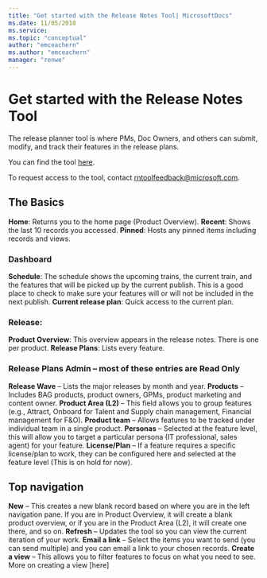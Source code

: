 ```yaml
---
title: "Get started with the Release Notes Tool| MicrosoftDocs"
ms.date: 11/05/2018
ms.service: 
ms.topic: "conceptual"
author: "emceachern"
ms.author: "emceachern"
manager: "renwe"
---
```


# Get started with the Release Notes Tool

The release planner tool is where PMs, Doc Owners, and others can submit, modify, and track their features in the release plans.

You can find the tool [here](http://aka.ms/BusinessAppsReleaseNotes). 

To request access to the tool, contact [rntoolfeedback@microsoft.com](mailto:rntoolfeedback@microsoft.com). 

<!--Note: Add screenshot here-->

## The Basics

**Home**: Returns you to the home page (Product Overview).
**Recent**: Shows the last 10 records you accessed.
**Pinned**: Hosts any pinned items including records and views.

### Dashboard
**Schedule**: The schedule shows the upcoming trains, the current train, and the features that will be picked up by the current publish. This is a good place to check to make sure your features will or will not be included in the next publish.
**Current release plan**: Quick access to the current plan.

### Release: 
**Product Overview**: This overview appears in the release notes. There is one per product. 
**Release Plans**: Lists every feature. 

### Release Plans Admin – most of these entries are Read Only
**Release Wave** – Lists the major releases by month and year.
**Products** – Includes BAG products, product owners, GPMs, product marketing and content owner.
**Product Area (L2)** – This field allows you to group features (e.g., Attract, Onboard for Talent and Supply chain management, Financial management for F&O).
**Product team** – Allows features to be tracked under individual team in a single product. 
**Personas** – Selected at the feature level, this will allow you to target a particular persona (IT professional, sales agent) for your feature.
**License/Plan** – If a feature requires a specific license/plan to work, they can be configured here and selected at the feature level (This is on hold for now).

## Top navigation
**New** – This creates a new blank record based on where you are in the left navigation pane. If you are in Product Overview, it will create a blank product overview, or if you are in the Product Area (L2), it will create one there, and so on.
**Refresh** – Updates the tool so you can view the current iteration of your work. 
**Email a link** – Select the items you want to send (you can send multiple) and you can email a link to your chosen records.
**Create a view** – This allows you to filter features to focus on what you need to see. More on creating a view [here]<!--need link.-->
